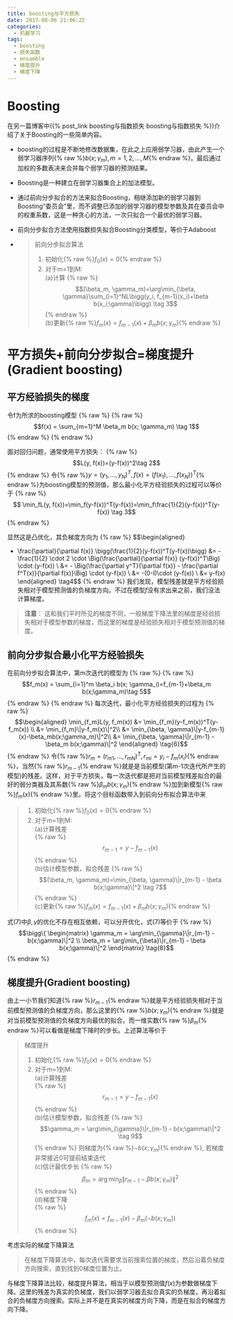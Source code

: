 ```yaml
---
title: boosting与平方损失
date: 2017-08-06 21:06:22
categories:
  - 机器学习
tags:
  - boosting
  - 损失函数
  - ensamble
  - 梯度提升
  - 梯度下降
---
```


# Boosting
在另一篇博客中({% post_link boosting与指数损失 boosting与指数损失 %})介绍了关于Boosting的一些简单内容。
- boosting的过程是不断地修改数据集，在此之上应用弱学习器，由此产生一个弱学习器序列{% raw %}$b(x;\gamma_m), m = 1, 2, ..., M${% endraw %}。最后通过加权的多数表决来合并每个弱学习器的预测结果。
- Boosting是一种建立在弱学习器集合上的加法模型。
- 通过前向分步拟合的方法来拟合Boosting，相继添加新的弱学习器到Boosting“委员会”里，而不调整已添加的弱学习器的模型参数及其在委员会中的权重系数，这是一种贪心的方法，一次只拟合一个最优的弱学习器。
- 前向分步拟合方法使用指数损失拟合Boosting分类模型，等价于Adaboost

- > 前向分步拟合算法
  > 1. 初始化{% raw %}$f_0(x)=0${% endraw %}
  > 2. 对于m=1到M:<br>(a)计算 <bt>{% raw %}$$(\beta_m, \gamma_m)=\arg\min_{\beta, \gamma}\sum_{i=1}^NL\bigg(y_i, f_{m-1}(x_i)+\beta b(x_i;\gamma)\bigg) \tag 3$${% endraw %} <br>(b)更新{% raw %}$f_m(x)=f_{m-1}(x)+\beta_m b(x; \gamma_m)${% endraw %}

# 平方损失+前向分步拟合=梯度提升(Gradient boosting)
## 平方经验损失的梯度
令f为所求的boosting模型
{% raw %}
{% raw %}$$f(x) = \sum_{m=1}^M \beta_m b(x; \gamma_m) \tag 1$${% endraw %}
{% endraw %}

面对回归问题，通常使用平方损失：
{% raw %}
$$L(y, f(x))=(y-f(x))^2\tag 2$$
{% endraw %}
令{% raw %}$y=(y_1,...,y_N)^T, f(x)=(f(x_1),...,f(x_N))^T${% endraw %}为boosting模型的预测值，那么最小化平方经验损失的过程可以等价于
{% raw %}
$$
\min_fL(y, f(x))=\min_f(y-f(x))^T(y-f(x))=\min_f\frac{1}{2}(y-f(x))^T(y-f(x))
\tag 3$$
{% endraw %}

显然这是凸优化，其负梯度方向为
{% raw %}
$$\begin{aligned}
- \frac{\partial}{\partial f(x)} \bigg(\frac{1}{2}(y-f(x))^T(y-f(x))\bigg)
&= - \frac{1}{2} \cdot 2 \cdot \Big(\frac{\partial}{\partial f(x)} (y-f(x))^T\Big) \cdot (y-f(x)) \\
&= - \Big(\frac{\partial y^T}{\partial f(x)} - \frac{\partial f^T(x)}{\partial f(x)}\Big) \cdot (y-f(x)) \\
&= -(0-I)\cdot (y-f(x)) \\
&= y-f(x)
\end{aligned} \tag4$$
{% endraw %}
我们发现，模型残差就是平方经验损失相对于模型预测值的负梯度方向。不过在模型$f$没有求出来之前，我们没法计算梯度。
> **注意**： 这和我们平时所见的梯度不同，一般梯度下降法里的梯度是经验损失相对于模型参数的梯度，而这里的梯度是经验损失相对于模型预测值的梯度。

## 前向分步拟合最小化平方经验损失
在前向分步拟合算法中，第m次迭代的模型为
{% raw %}
{% raw %}$$f_m(x) = \sum_{i=1}^m \beta_i b(x; \gamma_i)=f_{m-1}+\beta_m b(x;\gamma_m)\tag 5$${% endraw %}
{% endraw %}
每次迭代，最小化平方经验损失的过程为
{% raw %}
$$\begin{aligned}
\min_{f_m}L(y, f_m(x))
&= \min_{f_m}(y-f_m(x))^T(y-f_m(x)) \\
&= \min_{f_m}\|y-f_m(x)\|^2\\
&= \min_{\beta, \gamma}\|y-f_{m-1}(x)-\beta_mb(x;\gamma_m)\|^2\\
&= \min_{\beta, \gamma}\|r_{m-1} - \beta_m b(x;\gamma)\|^2
\end{aligned}
\tag{6}$$
{% endraw %}
令{% raw %}$r_{m}=(r_{m1},...,r_{mN})^T, r_{mi}=y_i - f_m(x_i)${% endraw %}，当然{% raw %}$r_{m-1}${% endraw %}就是是当前模型(第m-1次迭代所产生的模型)的残差。这样，对于平方损失，每一次迭代都是把对当前模型残差拟合的最好的弱分类器及其系数{% raw %}$\beta_mb(x;\gamma_m)${% endraw %}加到新模型{% raw %}$f_m(x)${% endraw %}里。将这个目标函数带入到前向分布拟合算法中来

> 1. 初始化{% raw %}$f_0(x)=0${% endraw %}
> 2. 对于m=1到M:<br>(a)计算残差<br>{% raw %}$$r_{m-1}=y - f_{m-1}(x)$${% endraw %} <br> (b)估计模型参数，拟合残差 <bt>{% raw %}$$(\beta_m, \gamma_m)=\min_{\beta, \gamma}\|r_{m-1} - \beta b(x;\gamma)\|^2 \tag 7$${% endraw %} <br>(c)更新{% raw %}$f_m(x)=f_{m-1}(x)+\beta_m b(x; \gamma_m)${% endraw %}

式(7)中$\beta, \gamma$的优化不存在相互依赖，可以分开优化，式(7)等价于
{% raw %}
$$\bigg\{ \begin{matrix}
\gamma_m = \arg\min_{\gamma}\|r_{m-1} - b(x;\gamma)\|^2 \\
\beta_m = \arg\min_{\beta}\|r_{m-1} - \beta b(x;\gamma)\|^2
\end{matrix}
\tag{8}$$
{% endraw %}


## 梯度提升(Gradient boosting)
由上一小节我们知道{% raw %}$r_{m-1}${% endraw %}就是平方经验损失相对于当前模型预测值的负梯度方向，那么这里的{% raw %}$b(x;\gamma_m)${% endraw %}就是对当前模型预测值的负梯度方向最优的拟合。而一维实数{% raw %}$\beta_m${% endraw %}可以看做是梯度下降时的步长。上述算法等价于

> 梯度提升
> 1. 初始化{% raw %}$f_0(x)=0${% endraw %}
> 2. 对于m=1到M:<br>(a)计算残差<br>{% raw %}$$r_{m-1}=y - f_{m-1}(x)$${% endraw %} <br> (b)估计模型参数，拟合残差 <bt>{% raw %}$$\gamma_m = \arg\min_{\gamma}\|r_{m-1} - b(x;\gamma)\|^2 \tag 9$${% endraw %} 则梯度为{% raw %}$-b(x;\gamma_m)${% endraw %}, 若梯度非常接近0可提前结束迭代<br>(c)估计最优步长 <bt>{% raw %}$$\beta_m = \arg\min_{\beta}\|r_{m-1} - \beta b(x;\gamma_m)\|^2 \tag{10}$${% endraw %} <br>(d)梯度下降<br>{% raw %}$$f_m(x)=f_{m-1}(x)-\beta_m (-b(x; \gamma_m))$${% endraw %}

考虑实际的梯度下降算法
> 在梯度下降算法中，每次迭代需要求当前搜索位置的梯度，然后沿着负梯度方向搜索，直到找到0梯度位置为止。

与梯度下降算法比较，梯度提升算法，相当于以模型预测值$f(x)$为参数做梯度下降。这里的残差为真实的负梯度，我们以弱学习器去拟合真实的负梯度，再沿着拟合的负梯度方向搜索。实际上并不是在真实的梯度方向下降，而是在拟合的梯度方向下降。

<div id="container"></div>
<link rel="stylesheet" href="https://imsun.github.io/gitment/style/default.css">
<script src="https://imsun.github.io/gitment/dist/gitment.browser.js"></script>
<script>
var gitment = new Gitment({
  id: 'boosting_square_loss',
  title: 'boosting与平方损失',
  owner: 'yiyang186',
  repo: 'blog_comment',
  oauth: {
    client_id: '2786ddc8538588bfc0c8',
    client_secret: '83713f049f4b7296d27fe579a30cdfe9e2e45215',
  },
})
gitment.render('container')
</script>